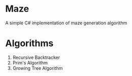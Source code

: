 Maze
====

A simple C# implementation of maze generation algorithm


Algorithms
=========
1. Recursive Backtracker
2. Prim's Algorithm
3. Growing Tree Algorithm